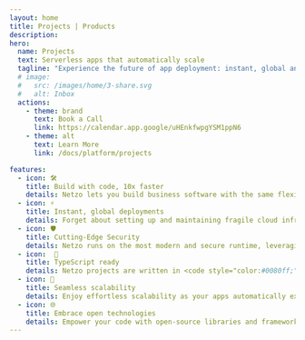 ```yaml
---
layout: home
title: Projects | Products
description:
hero:
  name: Projects
  text: Serverless apps that automatically scale
  tagline: "Experience the future of app deployment: instant, global and with zero configuration, designed to empower your business for effortless growth."
  # image:
  #   src: /images/home/3-share.svg
  #   alt: Inbox
  actions:
    - theme: brand
      text: Book a Call
      link: https://calendar.app.google/uHEnkfwpgYSM1ppN6
    - theme: alt
      text: Learn More
      link: /docs/platform/projects

features:
  - icon: 🛠️
    title: Build with code, 10x faster
    details: Netzo lets you build business software with the same flexibility as building from scratch, minus the time-consuming, costly intricacies.
  - icon: ⚡
    title: Instant, global deployments
    details: Forget about setting up and maintaining fragile cloud infrastructure. Deploy your apps globally in one-click.
  - icon: 🛡️
    title: Cutting-Edge Security
    details: Netzo runs on the most modern and secure runtime, leveraging the power of Deno to ensure the highest level of security for your applications.
  - icon:  💼
    title: TypeScript ready
    details: Netzo projects are written in <code style="color:#0080ff;">JavaScript</code> and native <code style="color:#0080ff;">TypeScript</code> support, allowing you to build apps efficiently with complete control.
  - icon: 🔄
    title: Seamless scalability
    details: Enjoy effortless scalability as your apps automatically expand to meet your growing needs, all without the hassle—because it just works.
  - icon: 🌐
    title: Embrace open technologies
    details: Empower your code with open-source libraries and frameworks. We simplify the process, providing out-of-the-box functionalities to enhance your code without sacrificing control.
---
```


<script setup>
import BannerCta from '@theme/components/banners/BannerCta.vue'
import Footer from '@theme/components/Footer.vue'
import locale from '@theme/../../locales/en'
</script>

<section class="mt-32">
  <BannerCta v-bind="locale.home.sectionBannerCta" />

  <!-- <NewsLetter /> -->

  <Footer v-bind="locale.footer" />
</section>


